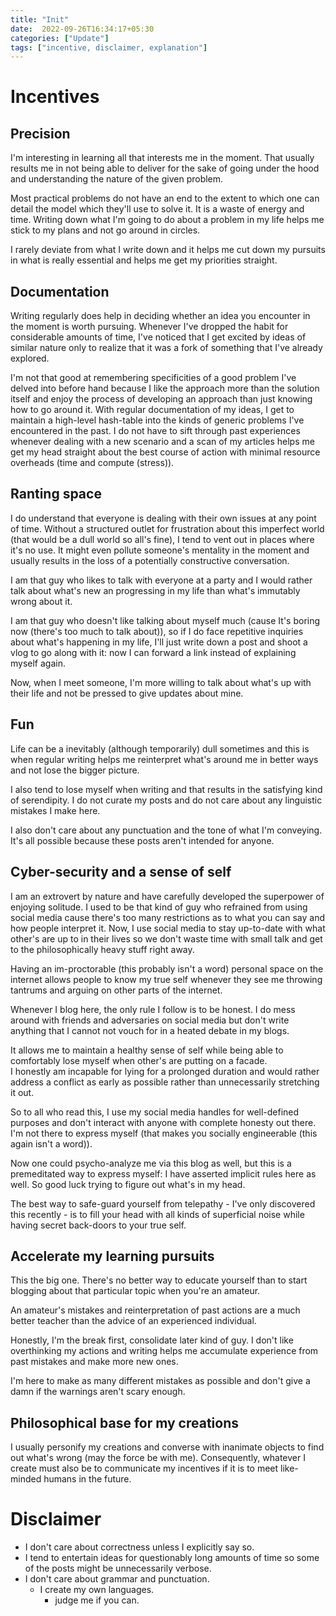 ```yaml
---
title: "Init"
date:  2022-09-26T16:34:17+05:30
categories: ["Update"]
tags: ["incentive, disclaimer, explanation"]
---
```


# Incentives

## Precision

I'm interesting in learning all that interests me in the moment. That
usually results me in not being able to deliver for the sake of going
under the hood and understanding the nature of the given problem.  

Most practical problems do not have an end to the extent to which one
can detail the model which they'll use to solve it. It is a waste of
energy and time. Writing down what I'm going to do about a problem in
my life helps me stick to my plans and not go around in circles.  

I rarely deviate from what I write down and it helps me cut down my
pursuits in what is really essential and helps me get my priorities
straight.  

## Documentation

Writing regularly does help in deciding whether an idea you encounter
in the moment is worth pursuing. Whenever I've dropped the habit for
considerable amounts of time, I've noticed that I get excited by ideas
of similar nature only to realize that it was a fork of something that
I've already explored.  

I'm not that good at remembering specificities of a good problem I've
delved into before hand because I like the approach more than the
solution itself and enjoy the process of developing an approach than
just knowing how to go around it. With regular documentation of my
ideas, I get to maintain a high-level hash-table into the kinds of
generic problems I've encountered in the past. I do not have to sift
through past experiences whenever dealing with a new scenario and a
scan of my articles helps me get my head straight about the best
course of action with minimal resource overheads (time and compute (stress)).

## Ranting space

I do understand that everyone is dealing with their own issues at any
point of time. Without a structured outlet for frustration about this
imperfect world (that would be a dull world so all's fine), I tend to
vent out in places where it's no use. It might even pollute someone's
mentality in the moment and usually results in the loss of a
potentially constructive conversation.  

I am that guy who likes to talk with everyone at a party and I would
rather talk about what's new an progressing in my life than what's
immutably wrong about it.  

I am that guy who doesn't like talking about myself much (cause It's
boring now (there's too much to talk about)), so if I do face 
repetitive inquiries about what's happening in my life, I'll just
write down a post and shoot a vlog to go along with it: now I can
forward a link instead of explaining myself again.  

Now, when I meet someone, I'm more willing to talk about what's up
with their life and not be pressed to give updates about mine.  

## Fun

Life can be a inevitably (although temporarily) dull sometimes and
this is when regular writing helps me reinterpret what's around me in
better ways and not lose the bigger picture.  

I also tend to lose myself when writing and that results in the
satisfying kind of serendipity. I do not curate my posts and do not
care about any linguistic mistakes I make here.  

I also don't care about any punctuation and the tone of what I'm
conveying. It's all possible because these posts aren't intended for
anyone.  

## Cyber-security and a sense of self

I am an extrovert by nature and have carefully developed the
superpower of enjoying solitude. I used to be that kind of guy who
refrained from using social media cause there's too many restrictions
as to what you can say and how people interpret it. Now, I use social
media to stay up-to-date with what other's are up to in their lives
so we don't waste time with small talk and get to the philosophically
heavy stuff right away.  

Having an im-proctorable (this probably isn't a word) personal space
on the internet allows people to know my true self whenever they see
me throwing tantrums and arguing on other parts of the internet.  

Whenever I blog here, the only rule I follow is to be honest. I do
mess around with friends and adversaries on social media but don't
write anything that I cannot not vouch for in a heated debate in my
blogs.  

It allows me to maintain a healthy sense of self while being able to
comfortably lose myself when other's are putting on a facade.  
I honestly am incapable for lying for a prolonged duration and would
rather address a conflict as early as possible rather than
unnecessarily stretching it out.  

So to all who read this, I use my social media handles for well-defined
purposes and don't interact with anyone with complete honesty out
there. I'm not there to express myself (that makes you socially
engineerable (this again isn't a word)).  

Now one could psycho-analyze me via this blog as well, but this is a
premeditated way to express myself: I have asserted implicit rules
here as well. So good luck trying to figure out what's in my head.  

The best way to safe-guard yourself from telepathy - I've only
discovered this recently - is to fill your head with all kinds of
superficial noise while having secret back-doors to your true self.  

## Accelerate my learning pursuits

This the big one. There's no better way to educate yourself than to
start blogging about that particular topic when you're an amateur.  

An amateur's mistakes and reinterpretation of past actions are a much
better teacher than the advice of an experienced individual.  

Honestly, I'm the break first, consolidate later kind of
guy. I don't like overthinking my actions and writing helps me
accumulate experience from past mistakes and make more new ones.  

I'm here to make as many different mistakes as possible and don't give
a damn if the warnings aren't scary enough.  


## Philosophical base for my creations 

I usually personify my creations and converse with inanimate objects
to find out what's wrong (may the force be with me). Consequently,
whatever I create must also be to communicate my incentives if it is
to meet like-minded humans in the future.  

# Disclaimer

 - I don't care about correctness unless I explicitly say so.  
 - I tend to entertain ideas for questionably long amounts of time so
   some of the posts might be unnecessarily verbose.  
 - I don't care about grammar and punctuation.  
   - I create my own languages.  
	 - judge me if you can.  
